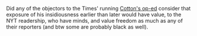 Did any of the objectors to the Times' running <a href="https://www.nytimes.com/2020/06/04/opinion/tom-cotton-op-ed-new-york-times.html">Cotton's op-ed</a> consider that exposure of his insidiousness earlier than later would have value, to the NYT readership, who have minds, and value freedom as much as any of their reporters (and btw some are probably black as well).
